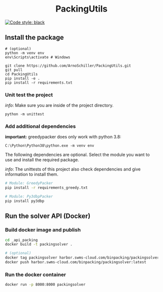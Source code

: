 <div align="center">    

# PackingUtils
</div>

[![Code style: black](https://img.shields.io/badge/code%20style-black-000000.svg)](https://github.com/psf/black)

## Install the package
```
# (optional) 
python -m venv env
env\Scripts\activate # Windows

git clone https://github.com/ArnoSchiller/PackingUtils.git
git pull
cd PackingUtils
pip install -e .
pip install -r requirements.txt
```
### Unit test the project
*info*: Make sure you are inside of the project directory.
```
python -m unittest 
```

### Add additional dependencies
**important:** greedypacker does only work with python 3.8:
```
C:\Python\Python38\python.exe -m venv env
```

The following dependencies are optional. Select the module you want to use and install the required package. 

*info*: The unittests of this project also check dependencies and give information to install them.

```bash
# Module: GreedyPacker
pip install -r requirements_greedy.txt 

# Module: Py3dbpPacker
pip install py3dbp
```


## Run the solver API (Docker)
### Build docker image and publish

```bash
cd _api_packing
docker build -t packingsolver .

# (optional)
docker tag packingsolver harbor.swms-cloud.com/binpacking/packingsolver:latest
docker push harbor.swms-cloud.com/binpacking/packingsolver:latest
```

### Run the docker container 
```bash
docker run -p 8000:8000 packingsolver
```

